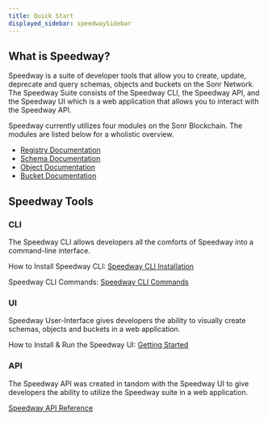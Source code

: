 ```yaml
---
title: Quick Start
displayed_sidebar: speedwaySidebar
---
```

## What is Speedway?
Speedway is a suite of developer tools that allow you to create, update, deprecate and query schemas, objects and buckets on the Sonr Network. The Speedway Suite consists of the Speedway CLI, the Speedway API, and the Speedway UI which is a web application that allows you to interact with the Speedway API.

Speedway currently utilizes four modules on the Sonr Blockchain. The modules are listed below for a wholistic overview.
- [Registry Documentation](/docs/highway/modules/registry.md)
- [Schema Documentation](/docs/highway/modules/schemas.md)
- [Object Documentation](/docs/highway/modules/objects.md)
- [Bucket Documentation](/docs/highway/modules/buckets.md)

## Speedway Tools

### CLI
The Speedway CLI allows developers all the comforts of Speedway into a command-line interface.

How to Install Speedway CLI:
[Speedway CLI Installation](./cli/cli-install.md)

Speedway CLI Commands:
[Speedway CLI Commands](./cli/cli-commands.md)

### UI
Speedway User-Interface gives developers the ability to visually create schemas, objects and buckets in a web application.

How to Install & Run the Speedway UI:
[Getting Started](./getting-started.md)

### API
The Speedway API was created in tandom with the Speedway UI to give developers the ability to utilize the Speedway suite in a web application.

[Speedway API Reference](./api-overview.md)
